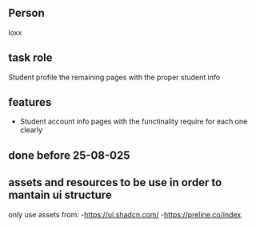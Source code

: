 ## Person
loxx

## task role
Student profile the remaining pages with the proper student info 

## features
- Student account info pages with the functinality require for each one clearly

## done before 25-08-025
## assets and resources to be use in order to mantain ui structure 

only use assets from:
-https://ui.shadcn.com/
-https://preline.co/index.
